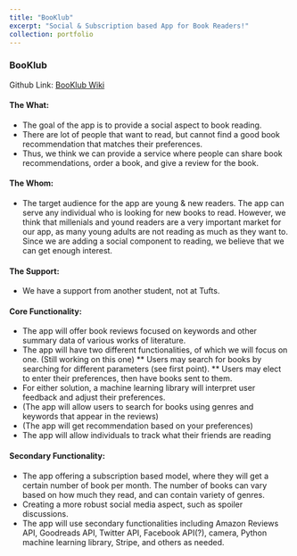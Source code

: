```yaml
---
title: "BooKlub"
excerpt: "Social & Subscription based App for Book Readers!"
collection: portfolio
---
```


### BooKlub
Github Link: [BooKlub Wiki](https://github.com/smalik02/BookClub/wiki "BooKlub Wiki")

#### The What:
* The goal of the app is to provide a social aspect to book reading.
* There are lot of people that want to read, but cannot find a good book recommendation that matches their preferences.
* Thus, we think we can provide a service where people can share book recommendations, order a book, and give a review for the book.
  
#### The Whom:
* The target audience for the app are young & new readers.
  The app can serve any individual who is looking for new books to read. However, we think that millenials and yound readers are a very important market for our app, as many young adults are not reading as much as they want to. Since we are adding a social component to reading, we believe that we can get enough interest.
  
#### The Support:
* We have a support from another student, not at Tufts.

#### Core Functionality:
* The app will offer book reviews focused on keywords and other summary data of various works of literature.
* The app will have two different functionalities, of which we will focus on one. (Still working on this one)
** Users may search for books by searching for different parameters (see first point).
** Users may elect to enter their preferences, then have books sent to them.
* For either solution, a machine learning library will interpret user feedback and adjust their preferences.
* (The app will allow users to search for books using genres and keywords that appear in the reviews)
* (The app will get recommendation based on your preferences)
* The app will allow individuals to track what their friends are reading

#### Secondary Functionality:
* The app offering a subscription based model, where they will get a certain number of book per month. The number of books can vary based on how much they read, and can contain variety of genres.
* Creating a more robust social media aspect, such as spoiler discussions.
* The app will use secondary functionalities including Amazon Reviews API, Goodreads API, Twitter API, Facebook API(?), camera, Python machine learning library, Stripe, and others as needed.
